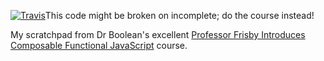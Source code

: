 [![Travis](https://img.shields.io/travis/jongold/frisby.svg)](https://travis-ci.org/jongold/frisby)This code might be broken on incomplete; do the course instead!

My scratchpad from Dr Boolean's excellent [Professor Frisby Introduces Composable Functional JavaScript](https://egghead.io/courses/professor-frisby-introduces-composable-functional-javascript) course.
